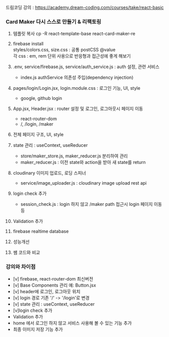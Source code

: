드림코딩 강의 : https://academy.dream-coding.com/courses/take/react-basic

### Card Maker 다시 스스로 만들기 & 리팩토링

1. 템플릿 복사
   cp -R react-template-base react-card-maker-re

2. firebase install <br/>
   styles/colors.css, size.css : 공통 postCSS @value <br/>
   각 css : em, rem 단위 사용으로 반응형과 접근성에 좋게 해보기

3. .env, service/firebase.js, service/auth_service.js : auth 설정, 관련 서비스

   - index.js authService 의존성 주입(dependency injection)

4. pages/login/Login.jsx, login.module.css : 로그인 기능, UI, style

   - google, github login

5. App.jsx, Header.jsx : router 설정 및 로그인, 로그아웃시 페이지 이동

   - react-router-dom
   - /, /login, /maker

6. 전체 페이지 구조, UI, style

7. state 관리 : useContext, useReducer

   - store/maker_store.js, maker_reducer.js 분리하여 관리
   - maker_reducer.js : 이전 state와 action을 받아 새 state를 return

8. cloudinary 이미지 업로드, 로딩 스피너

   - service/image_uploader.js : cloudinary image upload rest api

9. login check 추가

   - session_check.js : login 하지 않고 /maker path 접근시 login 페이지 이동 등

10. Validation 추가

11. firebase realtime database

12. 성능개선

13. 쌤 코드와 비교

### 강의와 차이점

- [v] firebase, react-router-dom 최신버전
- [v] Base Components 관리 예: Button.jsx
- [v] header에 로그인, 로그아웃 위치
- [v] login 경로 기존 '/' -> '/login'로 변경
- [v] state 관리 : useContext, useReducer
- [v]login check 추가
- Validation 추가
- home 에서 로그인 하지 않고 서비스 사용해 볼 수 있는 기능 추가
- 최종 이미지 저장 기능 추가
